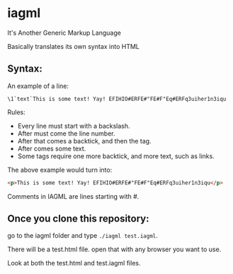 # iagml
It's Another Generic Markup Language

Basically translates its own syntax into HTML

## Syntax:

An example of a line:
```iagml
\1`text`This is some text! Yay! EFIHIO#ERFE#"FE#F"Eq#ERFq3uiher1n3iqu
```

Rules:

* Every line must start with a backslash.
* After must come the line number.
* After that comes a backtick, and then the tag.
* After comes some text.
* Some tags require one more backtick, and more text, such as links.

The above example would turn into:
```html
<p>This is some text! Yay! EFIHIO#ERFE#"FE#F"Eq#ERFq3uiher1n3iqu</p>
```

Comments in IAGML are lines starting with #.

## Once you clone this repository:

go to the iagml folder and type ``./iagml test.iagml``.

There will be a test.html file. open that with any browser you want to use.

Look at both the test.html and test.iagml files.
